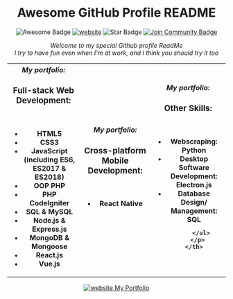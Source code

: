 <head>
  <link rel="stylesheet" href="https://stackpath.bootstrapcdn.com/bootstrap/4.5.2/css/bootstrap.min.css" />
 </head>

<h1 align="center">Awesome GitHub Profile README</h1>
<div align="center">
<img src="https://cdn.rawgit.com/sindresorhus/awesome/d7305f38d29fed78fa85652e3a63e154dd8e8829/media/badge.svg" alt="Awesome Badge"/>
<a href="https://flashup24.com/icheka"><img src="https://img.shields.io/static/v1?label=&labelColor=505050&message=website&color=%230076D6&style=flat&logo=google-chrome&logoColor=%230076D6" alt="website"/></a>

<img src="https://img.shields.io/static/v1?label=%F0%9F%8C%9F&message=Hi,%20there!=style=flat&color=BC4E99" alt="Star Badge"/>
<a href="https://flashup24.com"><img src="https://img.shields.io/discord/733027681184251937.svg?style=flat&label=Join%20Community&color=7289DA" alt="Join Community Badge"/></a><br>

<i>Welcome to my special Github profile ReadMe <br /> I try to have fun even when I'm at work, and I think you should try it too</i>

<table>
  <tr>
    <th>
      <em>My portfolio:</em>
      <p class="col-4">
        <h3>Full-stack Web Development:</h3> <br />
        <p>
        <ul>
          <li>HTML5</li>
          <li>CSS3</li>
          <li>JavaScript (including ES6, ES2017 & ES2018)</li>
          <li>OOP PHP</li>
          <li>PHP CodeIgniter</li>
          <li>SQL & MySQL</li>
          <li>Node.js & Express.js</li>
          <li>MongoDB & Mongoose</li>
          <li>React.js</li>
          <li>Vue.js</li>
        </ul>
      </p>
    </th>
    <th>
      <em>My portfolio:</em>
      <p class="col-4">
        <h3>Cross-platform Mobile Development:</h3> <br />
        <p>
        <ul>
          <li>React Native</li>
        </ul>
      </p>
    </th>
    <th>
      <em>My portfolio:</em>
      <p class="col-4">
        <h3>Other Skills:</h3> <br />
        <p>
        <ul>
          <li>Webscraping: Python</li>
          <li>Desktop Software Development: Electron.js</li>
          <li>Database Design/ Management: SQL </li>
          
        </ul>
      </p>
    </th>
   </tr>
 </table>
 
 <a href="https://flashup24.com/icheka"><img src="https://img.shields.io/static/v1?label=&labelColor=505050&message=website&color=%230076D6&style=flat&logo=google-chrome&logoColor=%230076D6" alt="website"/>
  My Portfolio
</a>
